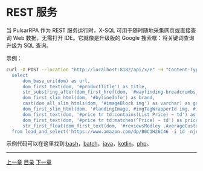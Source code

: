 REST 服务
=

当 PulsarRPA 作为 REST 服务运行时，X-SQL 可用于随时随地采集网页或直接查询 Web 数据，无需打开 IDE。它就像是升级版的 Google 搜索框：将关键词查询升级为 SQL 查询。

示例：

```bash
curl -X POST --location "http://localhost:8182/api/x/e" -H "Content-Type: text/plain" -d "
  select
      dom_base_uri(dom) as url,
      dom_first_text(dom, '#productTitle') as title,
      str_substring_after(dom_first_href(dom, '#wayfinding-breadcrumbs_container ul li:last-child a'), '&node=') as category,
      dom_first_slim_html(dom, '#bylineInfo') as brand,
      cast(dom_all_slim_htmls(dom, '#imageBlock img') as varchar) as gallery,
      dom_first_slim_html(dom, '#landingImage, #imgTagWrapperId img, #imageBlock img:expr(width > 400)') as img,
      dom_first_text(dom, '#price tr td:contains(List Price) ~ td') as listprice,
      dom_first_text(dom, '#price tr td:matches(^Price) ~ td') as price,
      str_first_float(dom_first_text(dom, '#reviewsMedley .AverageCustomerReviews span:contains(out of)'), 0.0) as score
  from load_and_select('https://www.amazon.com/dp/B0C1H26C46 -i 1d -njr 3', 'body');"
```

示例代码可以在这里找到:[bash](/bin/scrape.sh)，[batch](/bin/scrape.bat)，[java](/pulsar-client/src/main/java/ai/platon/pulsar/client/Scraper.java)，[kotlin](/pulsar-client/src/main/kotlin/ai/platon/pulsar/client/Scraper.kt)，[php](/pulsar-client/src/main/php/Scraper.php)。

------

[上一章](14AI-extraction.md) [目录](1home.md) [下一章](16console.md)
